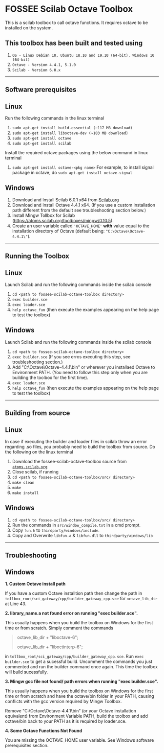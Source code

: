 # FOSSEE Scilab Octave Toolbox

This is a scilab toolbox to call octave functions. It requires octave to be installed on the system. 

## This toolbox has been built and tested using 
1. `OS - Linux Debian 10, Ubuntu 18.10 and 19.10 (64-bit), Windows 10 (64-bit)`
2. `Octave - Version 4.4.1, 5.1.0`
3. `Scilab - Version 6.0.x`

---

## Software prerequisites
## Linux
Run the following commands in the linux terminal
1. `sudo apt-get install build-essential (~117 MB download)`
2. `sudo apt-get install liboctave-dev (~103 MB download)`
3. `sudo apt-get install octave`
4. `sudo apt-get install scilab`

Install the required octave packages using the below command in linux terminal
1. `sudo apt-get install octave-<pkg name>` For example, to install signal package in octave, do `sudo apt-get install octave-signal`


## Windows
1. Download and Install Scilab 6.0.1 x64 from [Scilab.org](https://www.scilab.org/) 
2. Download and Install Octave 4.4.1 x64. (If you use a custom installation path different from the default see troubleshooting section below.)
3. Install Mingw Tollbox for Scilab (https://atoms.scilab.org/toolboxes/mingw/0.10.5).
4. Create an user variable called `'OCTAVE_HOME'` **with** value equal to the installation directory of Octave (default being: `"C:\Octave\Octave-4.4.1\"`). 

---

## Running the Toolbox

## Linux
Launch Scilab and run the following commands inside the scilab console
1. `cd <path to fossee-scilab-octave-toolbox directory>`
2. `exec builder.sce`
3. `exec loader.sce`
4. `help octave_fun` (then execute the examples appearing on the help page to test the toolbox)

## Windows
Launch Scilab and run the following commands inside the scilab console
1. `cd <path to fossee-scilab-octave-toolbox directory>`
2. `exec builder.sce` (If you see erros executing this step, see troubleshooting section.)
3. Add "C:\Octave\Octave-4.4.1\bin" or wherever you installaed Octave to Environment PATH. (You need to follow this step only when you are building the toolbox for the first time).
4. `exec loader.sce`
5. `help octave_fun` (then execute the examples appearing on the help page to test the toolbox)
   
---

## Building from source

## Linux
In case if executing the builder and loader files in scilab throw an error regarding .so files, you probably need to build the toolbox from source. Do the following on the linux terminal
1. Download the fossee-scilab-octave-toolbox source from [`atoms.scilab.org`](https://atoms.scilab.org)
2. Close scilab, if running
3. `cd <path to fossee-scilab-octave-toolbox/src/ directory>`
4. `make clean`
5. `make`
6. `make install`

## Windows
1. `cd <path to fossee-scilab-octave-toolbox/src/ directory>`
2. Run the commands in `src/window_compile.txt` in a cmd prompt.
3. Copy `fun.h` to `thirdparty/windows/include`.
4. Copy and Overwrite `libfun.a` & `libfun.dll` to `thirdparty/windows/lib`

---

## Troubleshooting
## Windows
**1. Custom Octave install path**

If you have a custom Octave installtion path then change the path in `tollbox_root/sci_gateway/cpp/builder_gateway_cpp.sce` for `octave_lib_dir` at Line 43.

**2. library_name.a not found error on running "exec builder.sce".**

This usually happens when you build the toolbox on Windows for the first time or from scratch. Simply comment the commands  
> octave_lib_dir + "liboctave-6";
> 
> octave_lib_dir + "liboctinterp-6";

in `tollbox_root/sci_gateway/cpp/builder_gateway_cpp.sce`. Run `exec builder.sce` to get a sucessful build. Uncomment the commands you just commented and run the builder command once again. This time the toolbox will build sucessfully.

**3. Mingw gcc file not found/ path errors when running "exec builder.sce".**

This usually happens when you build the toolbox on Windows for the first time or from scratch and have the octave/bin folder in your PATH, causing conflicts with the gcc version required by Mingw Toolbox.

Remove "C:\Octave\Octave-4.4.1\bin" (or your Octave installation equivalent) from Environment Variable PATH, build the toolbox and add octave/bin back to your PATH as it is required by loader.sce.

**4. Some Octave Functions Not Found**

You are missing the OCTAVE_HOME user variable. See Windows software prerequisites section.

 

